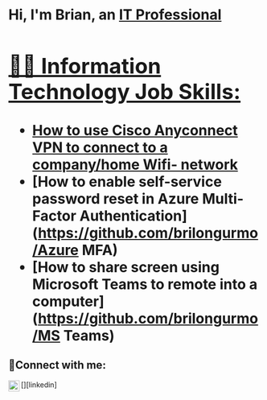<h1>Hi, I'm Brian, an <a href="https://linkedin.com/in/Brian">IT Professional

<h2>👨‍💻 Information Technology Job Skills:</h2>

  - [How to use Cisco Anyconnect VPN to connect to a company/home Wifi- network](https://github.com/brilongurmo/CiscoAnyconnect)
  - [How to enable self-service password reset in Azure Multi-Factor Authentication](https://github.com/brilongurmo/Azure MFA)
  - [How to share screen using Microsoft Teams to remote into a computer](https://github.com/brilongurmo/MS Teams)


<h2>🤳Connect with me:</h2>

[<img align="left" alt="Brian | LinkedIn" width="22px" src="https://cdn.jsdelivr.net/npm/simple-icons@v3/icons/linkedin.svg" />][linkedin]
